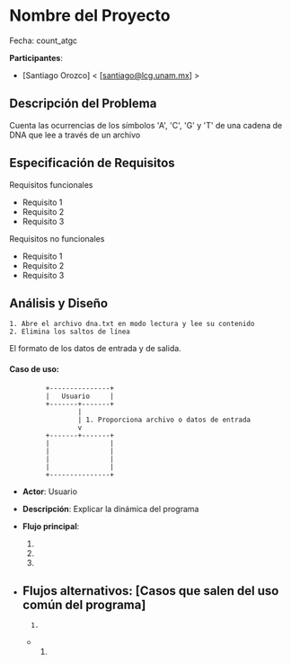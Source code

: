 # Nombre del Proyecto

Fecha: count_atgc

**Participantes**:

- [Santiago Orozco] < [santiago@lcg.unam.mx] >

## Descripción del Problema

Cuenta las ocurrencias de los símbolos 'A', 'C', 'G' y 'T' de una cadena de DNA que lee a través de un archivo



## Especificación de Requisitos

Requisitos funcionales

- Requisito 1
- Requisito 2
- Requisito 3

Requisitos no funcionales

- Requisito 1
- Requisito 2
- Requisito 3


## Análisis y Diseño



```
1. Abre el archivo dna.txt en modo lectura y lee su contenido
2. Elimina los saltos de línea 
```

El formato de los datos de entrada y de salida.


#### Caso de uso: 

```
         +---------------+
         |   Usuario     |
         +-------+-------+
                 |
                 | 1. Proporciona archivo o datos de entrada
                 v
         +-------+-------+
         |               |
         |               |
         |               |
         |               |
         +---------------+
```

- **Actor**: Usuario
- **Descripción**: Explicar la dinámica del programa
- **Flujo principal**:

	1. 
	2. 
	3. 
	
- **Flujos alternativos**: [Casos que salen del uso común del programa]
	- 
		1. 
	- 
		1.      
        

